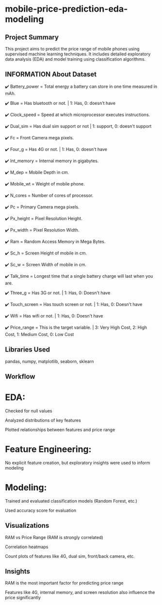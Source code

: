 # mobile-price-prediction-eda-modeling

##  Project Summary

This project aims to predict the price range of mobile phones using supervised machine learning techniques. It includes detailed exploratory data analysis (EDA) and model training using classification algorithms.


## INFORMATION About Dataset

✔️ Battery_power = Total energy a battery can store in one time measured in mAh.

✔️ Blue = Has bluetooth or not. | 1: Has, 0: doesn't have

✔️ Clock_speed = Speed at which microprocessor executes instructions.

✔️ Dual_sim = Has dual sim support or not | 1: support, 0: doesn't support

✔️ Fc = Front Camera mega pixels.

✔️ Four_g = Has 4G or not. | 1: Has, 0: doesn't have

✔️ Int_memory = Internal memory in gigabytes.

✔️ M_dep = Mobile Depth in cm.

✔️ Mobile_wt = Weight of mobile phone.

✔️ N_cores = Number of cores of processor.

✔️ Pc = Primary Camera mega pixels.

✔️ Px_height = Pixel Resolution Height.

✔️ Px_width = Pixel Resolution Width.

✔️ Ram = Random Access Memory in Mega Bytes.

✔️ Sc_h = Screen Height of mobile in cm.

✔️ Sc_w = Screen Width of mobile in cm.

✔️ Talk_time = Longest time that a single battery charge will last when you are.

✔️ Three_g = Has 3G or not. | 1: Has, 0: Doesn't have

✔️ Touch_screen = Has touch screen or not. | 1: Has, 0: Doesn't have

✔️ Wifi = Has wifi or not. | 1: Has, 0: Doesn't have

✔️ Price_range = This is the target variable. | 3: Very High Cost, 2: High Cost, 1: Medium Cost, 0: Low Cost

## Libraries Used

pandas, numpy, matplotlib, seaborn, sklearn


## Workflow

# EDA:

Checked for null values

Analyzed distributions of key features

Plotted relationships between features and price range

# Feature Engineering:

No explicit feature creation, but exploratory insights were used to inform modeling

# Modeling:

Trained and evaluated classification models (Random Forest, etc.)

Used accuracy score for evaluation

## Visualizations

RAM vs Price Range (RAM is strongly correlated)

Correlation heatmaps

Count plots of features like 4G, dual sim, front/back camera, etc.

## Insights

RAM is the most important factor for predicting price range

Features like 4G, internal memory, and screen resolution also influence the price significantly
